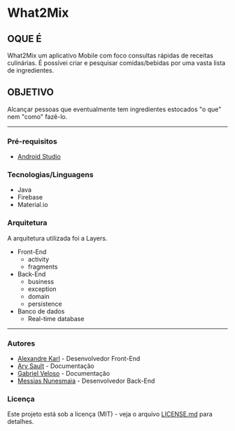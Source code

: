 # What2Mix

## OQUE É
What2Mix um aplicativo Mobile com foco consultas rápidas de receitas culinárias. É possívei criar e pesquisar comidas/bebidas por uma vasta lista de ingredientes.

## OBJETIVO 
Alcançar pessoas que eventualmente tem ingredientes estocados "o que" nem "como" fazê-lo.

---

### Pré-requisitos

* [Android Studio](https://developer.android.com/studio)

### Tecnologias/Linguagens

* Java
* Firebase
* Material.io


### Arquitetura

A arquitetura utilizada foi a Layers.

* Front-End
  * activity
  * fragments
* Back-End
  * business
  * exception
  * domain
  * persistence
* Banco de dados
  * Real-time database
  

---

### Autores 

* [Alexandre Karl](https://github.com/alexandrekva) - Desenvolvedor Front-End
* [Ary Sault](https://github.com/arysault) - Documentação
* [Gabriel Veloso](https://github.com/Gabrielbveloso) - Documentação
* [Messias Nunesmaia](https://github.com/Messias-Dev) - Desenvolvedor Back-End

### Licença
Este projeto está sob a licença (MIT) - veja o arquivo [LICENSE.md](https://github.com/Messias-Dev/What2Mix/edit/master/LICENSE.md) para detalhes.




